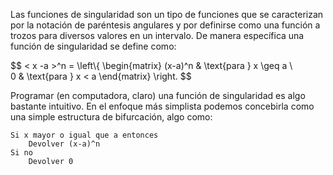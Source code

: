 <!-- 
.. title: Programando funciones de singularidad
.. slug: programando-funciones-de-singularidad
.. date: 2017-05-01 17:05:27 UTC-05:00
.. tags: mathjax, mecánica, python, draft,
.. category: 
.. link: 
.. description: 
.. type: text
-->

Las funciones de singularidad son un tipo de funciones que se caracterizan por la notación 
de paréntesis angulares y por definirse como una función a trozos para diversos valores en 
un intervalo. De manera específica una función de singularidad se define como:

$$
< x -a >^n = 
\left\\{
\begin{matrix}
(x-a)^n & \text{para } x \geq a \\\
0 & \text{para } x < a
\end{matrix}
\right.
$$

Programar (en computadora, claro) una función de singularidad es algo bastante intuitivo. En 
el enfoque más simplista podemos concebirla como una simple estructura de bifurcación, algo como:

```
Si x mayor o igual que a entonces
    Devolver (x-a)^n
Si no
    Devolver 0
```

